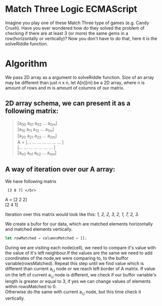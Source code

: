# Match Three Logic ECMAScript
Imagine you play one of these Match Three type of games (e.g. Candy Crush). Have you ever wondered how do they solved the problem of checking if there are at least 3 (or more)  the same gems in a row(horizontally or vertically)? Now you don't have to do that, here it is the solveRiddle function. </br>
 
# Algorithm

We pass 2D array as a argument to solveRiddle function. Size of an array may be different than just n x n, let A[n][m] be a 2D array, where n is amount of rows and m is amount of columns of our matrix. </br>
## 2D array schema, we can present it as a following matrix: 

>    [a<sub>00</sub> a<sub>01</sub> a<sub>02</sub> ... a<sub>0m</sub>] </br>
>    [a<sub>10</sub> a<sub>11</sub> a<sub>12</sub> ... a<sub>1m</sub>] </br>
>    [a<sub>20</sub> a<sub>21</sub> a<sub>22</sub> ... a<sub>2m</sub>] </br>
A =  [... ... ... ... ... ... ... ]</br>
>    [... ... ... ... ... ... ... ]</br>
>    [a<sub>n0</sub> a<sub>n1</sub> a<sub>n2</sub> ... a<sub>nm</sub>] </br>

## A way of iteration over our **A** array:
We have following matrix

     [3 8 7] </br>
A =  [2 2 2] </br>
     [2 4 1] </br>

Iteration over this matrix would look like this: _1, 2, 2, 3, 2, 1, 7, 2, 3._


We create a bufor for our data, which are matched elements horizontally and matched elements vertically.

```javascript
let rowMatched = columnsMatched = [];
```

During we are visiting each node(cell), we need to compare it's value with the value of it's left neighbour.If the values are the same we need to add coordinates of the node,we were comparing to, to the buffor variable(rowsMatched). Repeat this step until we find value which is different than current a<sub>i,j</sub> node or we reach left border of A matrix.
If value on the left of current a<sub>i,j</sub> node is different, we check if our buffor variable's length is greater or equal to 3, if yes we can change values of elements within rowsMatched to 0.</br>
Otherwise do the same with current a<sub>i,j</sub> node, but this time check it vertically. 
    
     
     
